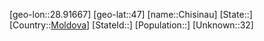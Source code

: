 ﻿---
location: [47,28.91667]
type: City
tags:
- geo/City


SpocWebEntityId: 29591
isDeleted: false
confidential: public

---
[geo-lon::28.91667]
[geo-lat::47]
[name::Chisinau]
[State::]
[Country::[Moldova](geo/Continent/Europe/Moldova.md)]
[StateId::]
[Population::]
[Unknown::32]

